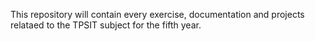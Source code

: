 This repository will contain every exercise, documentation and projects relataed to the TPSIT subject for the fifth year.
